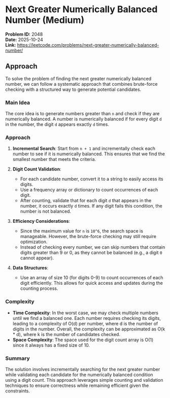 # Next Greater Numerically Balanced Number (Medium)

**Problem ID:** 2048  
**Date:** 2025-10-24  
**Link:** https://leetcode.com/problems/next-greater-numerically-balanced-number/

## Approach

To solve the problem of finding the next greater numerically balanced number, we can follow a systematic approach that combines brute-force checking with a structured way to generate potential candidates.

### Main Idea
The core idea is to generate numbers greater than `n` and check if they are numerically balanced. A number is numerically balanced if for every digit `d` in the number, the digit `d` appears exactly `d` times. 

### Approach
1. **Incremental Search**: Start from `n + 1` and incrementally check each number to see if it is numerically balanced. This ensures that we find the smallest number that meets the criteria.

2. **Digit Count Validation**:
   - For each candidate number, convert it to a string to easily access its digits.
   - Use a frequency array or dictionary to count occurrences of each digit.
   - After counting, validate that for each digit `d` that appears in the number, it occurs exactly `d` times. If any digit fails this condition, the number is not balanced.

3. **Efficiency Considerations**:
   - Since the maximum value for `n` is `10^6`, the search space is manageable. However, the brute-force checking may still require optimization.
   - Instead of checking every number, we can skip numbers that contain digits greater than 9 or 0, as they cannot be balanced (e.g., a digit `0` cannot appear).

4. **Data Structures**: 
   - Use an array of size 10 (for digits 0-9) to count occurrences of each digit efficiently. This allows for quick access and updates during the counting process.

### Complexity
- **Time Complexity**: In the worst case, we may check multiple numbers until we find a balanced one. Each number requires checking its digits, leading to a complexity of O(d) per number, where d is the number of digits in the number. Overall, the complexity can be approximated as O(k * d), where k is the number of candidates checked.
- **Space Complexity**: The space used for the digit count array is O(1) since it always has a fixed size of 10.

### Summary
The solution involves incrementally searching for the next greater number while validating each candidate for the numerically balanced condition using a digit count. This approach leverages simple counting and validation techniques to ensure correctness while remaining efficient given the constraints.
